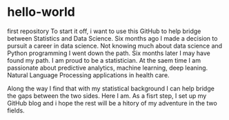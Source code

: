 # hello-world
first repository
To start it off, i want to use this GitHub to help bridge between Statistics and Data Science. Six months ago I made a decision to pursuit a career in data science.  Not knowing much about data science and Python programming I went down the path.  Six months later I may have found my path.  I am proud to be a statistician.  At the saem time I am passionate about predictive analytics, machine learning, deep leaning. Natural Language Processing applications in health care.

Along the way I find that with my statistical background I can help bridge the gaps between the two sides.  Here I am.  As a fisrt step, I set up my GitHub blog and i hope the rest will be a hitory of my adventure in the two fields.
